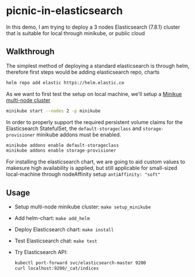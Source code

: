# picnic-in-elasticsearch

In this demo, I am trying to deploy a 3 nodes Elasticsearch (7.8.1) cluster that is suitable for local through minikube, or public cloud

## Walkthrough

The simplest method of deploying a standard elasticsearch is through helm, therefore first steps would be adding elasticsearch repo, charts

```bash
helm repo add elastic https://helm.elastic.co
```

As we want to first test the setup on local machine, we'll setup a [Minikue multi-node cluster](https://minikube.sigs.k8s.io/docs/tutorials/multi_node/)

```bash
minikube start --nodes 2 -p minikube
```

In order to properly support the required persistent volume claims for the
Elasticsearch StatefulSet, the `default-storageclass` and `storage-provisioner`
minikube addons must be enabled.

```bash
minikube addons enable default-storageclass
minikube addons enable storage-provisioner
```

For installing the elasticsearch chart, we are going to aid custom values to makesure high availability is applied, but still applicable for small-sized local-machine through nodeAffinity setup `antiAffinity: "soft"`

## Usage

* Setup multi-node minikube cluster: `make setup_minikube`

* Add helm-chart: `make add_helm`

* Deploy Elasticsearch chart: `make install`

* Test Elasticsearch chat: `make test`

* Try Elasticsearch API:

  ```bash
  kubectl port-forward svc/elasticsearch-master 9200
  curl localhost:9200/_cat/indices
  ```
